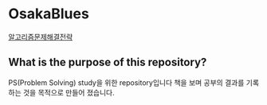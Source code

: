 # OsakaBlues

[알고리즘문제해결전략](https://book.naver.com/bookdb/book_detail.nhn?bid=7058764)

## What is the purpose of this repository?
PS(Problem Solving) study을 위한 repository입니다
책을 보며 공부의 결과를 기록하는 것을 목적으로 만들어 졌습니다.
